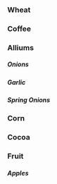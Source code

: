 ### Wheat
### Coffee
### Alliums
#####     Onions
#####     Garlic
#####     Spring Onions
### Corn
### Cocoa
### Fruit
#####     Apples
